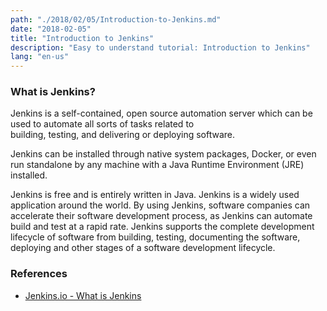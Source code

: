 ```yaml
---
path: "./2018/02/05/Introduction-to-Jenkins.md"
date: "2018-02-05"
title: "Introduction to Jenkins"
description: "Easy to understand tutorial: Introduction to Jenkins"
lang: "en-us"
---
```


### What is Jenkins? ###

Jenkins is a self-contained, open source automation server which can be used to automate all sorts of tasks related to            
building, testing, and delivering or deploying software.

Jenkins can be installed through native system packages, Docker, or even run standalone by any machine with a Java Runtime
Environment (JRE) installed.

Jenkins is free and is entirely written in Java. Jenkins is a widely used application around the world. By using Jenkins,
software companies can accelerate their software development process, as Jenkins can automate build and test at a rapid rate.
Jenkins supports the complete development lifecycle of software from building, testing, documenting the software, deploying
and other stages of a software development lifecycle.

### References ###

- [Jenkins.io - What is Jenkins](https://jenkins.io/doc/)

